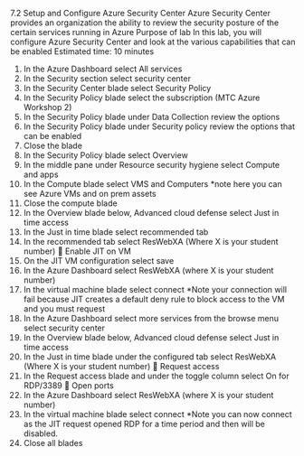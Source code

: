 7.2	Setup and Configure Azure Security Center
Azure Security Center provides an organization the ability to review the security posture of the certain services running in Azure
Purpose of lab
In this lab, you will configure Azure Security Center and look at the various capabilities that can be enabled
Estimated time: 10 minutes 

1.	In the Azure Dashboard select All services 
2.	In the Security section select security center
3.	In the Security Center blade select Security Policy
4.	In the Security Policy blade select the subscription (MTC Azure Workshop 2) 
5.	In the Security Policy blade under Data Collection review the options
6.	In the Security Policy blade under Security policy review the options that can be enabled
7.	Close the blade
8.	In the Security Policy blade select Overview
9.	In the middle pane under Resource security hygiene select Compute and apps
10.	In the Compute blade select VMS and Computers
*note here you can see Azure VMs and on prem assets
11.	Close the compute blade
12.	In the Overview blade below, Advanced cloud defense select Just in time access
13.	In the Just in time blade select recommended tab
14.	In the recommended tab select ResWebXA (Where X is your student number)  Enable JIT on VM
15.	On the JIT VM configuration select save
16.	In the Azure Dashboard select ResWebXA (where X is your student number)
17.	In the virtual machine blade select connect
*Note your connection will fail because JIT creates a default deny rule to block access to the VM and you must request
18.	In the Azure Dashboard select more services from the browse menu select security center
19.	In the Overview blade below, Advanced cloud defense select Just in time access
20.	In the Just in time blade under the configured tab select ResWebXA (Where X is your student number)  Request access
21.	In the Request access blade and under the toggle column select On for RDP/3389  Open ports
22.	In the Azure Dashboard select ResWebXA (where X is your student number)
23.	In the virtual machine blade select connect
*Note you can now connect as the JIT request opened RDP for a time period and then will be disabled.
24.	Close all blades
